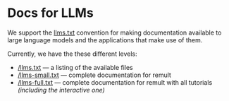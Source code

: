 # Docs for LLMs

We support the [llms.txt](https://llmstxt.org/) convention for making documentation available to large language models and the applications that make use of them.

Currently, we have the these different levels:

- [/llms.txt](/llms.txt) — a listing of the available files
- [/llms-small.txt](/llms-small.txt) — complete documentation for remult
- [/llms-full.txt](/llms-full.txt) — complete documentation for remult with all tutorials _(including the interactive one)_

